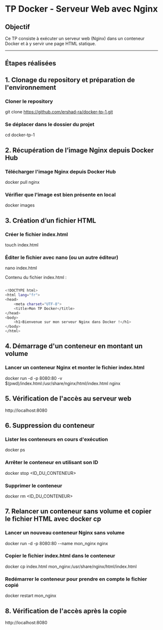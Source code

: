 # TP Docker - Serveur Web avec Nginx

## Objectif
Ce TP consiste à exécuter un serveur web (Nginx) dans un conteneur Docker et à y servir une page HTML statique.

---

## Étapes réalisées

## 1. Clonage du repository et préparation de l'environnement

### Cloner le repository
git clone https://github.com/ershad-ra/docker-tp-1.git

### Se déplacer dans le dossier du projet
cd docker-tp-1



## 2. Récupération de l’image Nginx depuis Docker Hub


### Télécharger l'image Nginx depuis Docker Hub
docker pull nginx

### Vérifier que l'image est bien présente en local
docker images


## 3. Création d’un fichier HTML

### Créer le fichier index.html
touch index.html

### Éditer le fichier avec nano (ou un autre éditeur)
nano index.html

Contenu du fichier index.html :

```bash

<!DOCTYPE html>
<html lang="fr">
<head>
    <meta charset="UTF-8">
    <title>Mon TP Docker</title>
</head>
<body>
    <h1>Bienvenue sur mon serveur Nginx dans Docker !</h1>
</body>
</html>

```

## 4. Démarrage d'un conteneur en montant un volume

### Lancer un conteneur Nginx et monter le fichier index.html
docker run -d -p 8080:80 -v $(pwd)/index.html:/usr/share/nginx/html/index.html nginx


## 5. Vérification de l'accès au serveur web

http://localhost:8080


## 6. Suppression du conteneur

### Lister les conteneurs en cours d'exécution
docker ps

### Arrêter le conteneur en utilisant son ID
docker stop <ID_DU_CONTENEUR>

### Supprimer le conteneur
docker rm <ID_DU_CONTENEUR>


## 7. Relancer un conteneur sans volume et copier le fichier HTML avec docker cp

### Lancer un nouveau conteneur Nginx sans volume
docker run -d -p 8080:80 --name mon_nginx nginx

### Copier le fichier index.html dans le conteneur
docker cp index.html mon_nginx:/usr/share/nginx/html/index.html

### Redémarrer le conteneur pour prendre en compte le fichier copié
docker restart mon_nginx


## 8. Vérification de l'accès après la copie

http://localhost:8080

